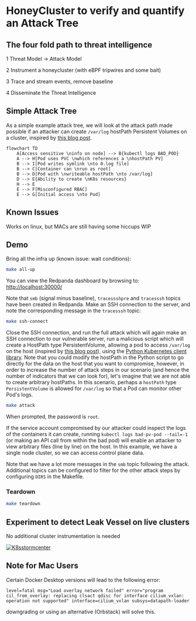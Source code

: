 # HoneyCluster to verify and quantify an Attack Tree

## The four fold path to threat intelligence
1 Threat Model -> Attack Model

2 Instrument a honeycluster (with eBPF tripwires and some bait)

3 Trace and stream events, remove baseline

4 Disseminate the Threat Intelligence

## Simple Attack Tree

As a simple example attack tree, we will look at the attack path made possible if an attacker can create `/var/log` hostPath Persistent Volumes on a cluster, inspired by [this blog post](https://jackleadford.github.io/containers/2020/03/06/pvpost.html).

```mermaid
flowchart TD
    A[Access sensitive \ninfo on node] --> B{kubectl logs BAD_POD}
    A --> H[Pod uses PVC \nwhich references a \nhostPath PV]
    B --> I[Pod writes symlink \nto 0.log file]
    B --> C[Container can \nrun as root]
    B --> D[Pod with \nwriteable hostPath \nto /var/log]
    D --> E{Ability to create \nK8s resources} 
    H --> E
    E --> F[Misconfigured RBAC]
    E --> G[Initial access \nto Pod]
```

## Known Issues

Works on linux, but MACs are still having some hiccups WIP

## Demo

Bring all the infra up (known issue: wait conditions):

```bash
make all-up
```

You can view the Redpanda dashboard by browsing to: <http://localhost:30000/>

Note that `smb` (signal minus baseline), `tracessshpre` and `tracesssh` topics have been created in Redpanda. Make an SSH connection to the server, and note the corresponding message in the `tracesssh` topic:

```bash
make ssh-connect
```

Close the SSH connection, and run the full attack which will again make an SSH connection to our vulnerable server, run a malicious script which will create a HostPath type PersistentVolume, allowing a pod to access `/var/log` on the host (inspired by [this blog post](https://jackleadford.github.io/containers/2020/03/06/pvpost.html)), using the [Python Kubernetes client library](https://github.com/kubernetes-client/python). Note that you could modify the hostPath in the Python script to go directly for the data on the host that you want to compromise, however, in order to increase the number of attack steps in our scenario (and hence the number of indicators that we can look for), let's imagine that we are not able to create arbitrary hostPaths. In this scenario, perhaps a `hostPath` type `PersistentVolume` is allowed for `/var/log` so that a Pod can monitor other Pod's logs.

```bash
make attack
```

When prompted, the password is `root`.

If the service account compromised by our attacker could inspect the logs of the containers it can create, running `kubectl logs bad-pv-pod --tail=-1` (or making an API call from within the bad pod) will enable an attacker to view arbitrary files (line by line) on the host. In this example, we have a single node cluster, so we can access control plane data.

Note that we have a lot more messages in the `smb` topic following the attack. Additional topics can be configured to filter for the other attack steps by configuring `DIRS` in the Makefile.

### Teardown

```bash
make teardown
```

## Experiment to detect Leak Vessel on live clusters
No additional cluster instrumentation is needed


[![K8sstormcenter](https://img.youtube.com/vi/RNYz86uDXLc/2000.jpg)](https://www.youtube.com/watch?v=RNYz86uDXLc)


## Note for Mac Users

Certain Docker Desktop versions will lead to the following error:

```text
level=fatal msg="Load overlay network failed" error="program cil_from_overlay: replacing clsact qdisc for interface cilium_vxlan: operation not supported" interface=cilium_vxlan subsys=datapath-loader
```

downgrading or using an alternative (Orbstack) will solve this.
